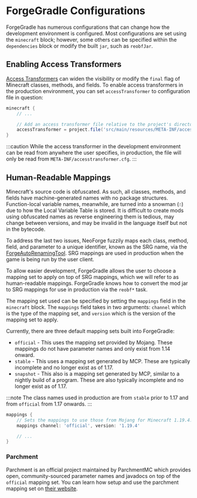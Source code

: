 ForgeGradle Configurations
==========================

ForgeGradle has numerous configurations that can change how the development environment is configured. Most configurations are set using the `minecraft` block; however, some others can be specified within the `dependencies` block or modify the built `jar`, such as `reobfJar`.

Enabling Access Transformers
----------------------------

[Access Transformers][at] can widen the visibility or modify the `final` flag of Minecraft classes, methods, and fields. To enable access transformers in the production environment, you can set `accessTransformer` to configuration file in question:

```gradle
minecraft {
    // ...

    // Add an access transformer file relative to the project's directory
    accessTransformer = project.file('src/main/resources/META-INF/accesstransformer.cfg')
}
```

:::caution
While the access transformer in the development environment can be read from anywhere the user specifies, in production, the file will only be read from `META-INF/accesstransformer.cfg`.
:::

Human-Readable Mappings
-----------------------

Minecraft's source code is obfuscated. As such, all classes, methods, and fields have machine-generated names with no package structures. Function-local variable names, meanwhile, are turned into a snowman (`☃`) due to how the Local Variable Table is stored. It is difficult to create mods using obfuscated names as reverse engineering them is tedious, may change between versions, and may be invalid in the language itself but not in the bytecode.

To address the last two issues, NeoForge fuzzily maps each class, method, field, and parameter to a unique identifier, known as the SRG name, via the [ForgeAutoRenamingTool][fart]. SRG mappings are used in production when the game is being run by the user client.

To allow easier development, ForgeGradle allows the user to choose a mapping set to apply on top of SRG mappings, which we will refer to as human-readable mappings. ForgeGradle knows how to convert the mod jar to SRG mappings for use in production via the `reobf*` task.

The mapping set used can be specified by setting the `mappings` field in the `minecraft` block. The `mappings` field takes in two arguments: `channel` which is the type of the mapping set, and `version` which is the version of the mapping set to apply.

Currently, there are three default mapping sets built into ForgeGradle:

- `official` - This uses the mapping set provided by Mojang. These mappings do not have parameter names and only exist from 1.14 onward.
- `stable` - This uses a mapping set generated by MCP. These are typically incomplete and no longer exist as of 1.17.
- `snapshot` - This also is a mapping set generated by MCP, similar to a nightly build of a program. These are also typically incomplete and no longer exist as of 1.17.

:::note
The class names used in production are from `stable` prior to 1.17 and from `official` from 1.17 onwards.
:::

```gradle
mappings {
    // Sets the mappings to use those from Mojang for Minecraft 1.19.4.
    mappings channel: 'official', version: '1.19.4'

    // ...
}
```

### Parchment

Parchment is an official project maintained by ParchmentMC which provides open, community-sourced parameter names and javadocs on top of the `official` mapping set. You can learn how setup and use the parchment mapping set on [their website][parchment].

[at]: https://docs.minecraftforge.net/en/latest/advanced/accesstransformers/
[fart]: https://github.com/MinecraftForge/ForgeAutoRenamingTool
[parchment]: https://parchmentmc.org/docs/getting-started
